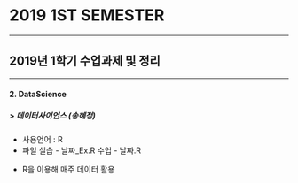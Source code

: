 # 2019 1ST SEMESTER
---------------------------
## 2019년 1학기 수업과제 및 정리
-----------------------
#### 2. DataScience
##### > 데이터사이언스 (송혜정)

 - 사용언어 : R
 - 파일
 실습 - 날짜_Ex.R
 수업 - 날짜.R


 + R을 이용해 매주 데이터 활용
